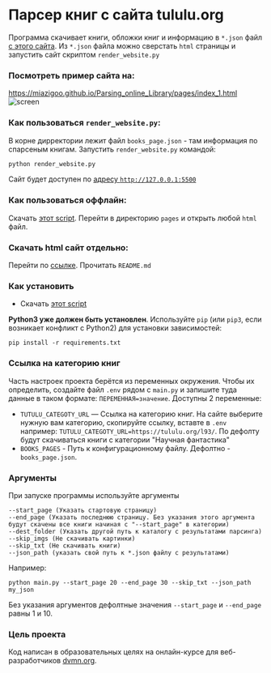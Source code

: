 # Парсер книг с сайта tululu.org

Программа скачивает книги, обложки книг и информацию в `*.json` файл [с этого сайта](https://tululu.org/txt.php).
Из `*.json` файла можно сверстать `html` страницы и запустить сайт скриптом `render_website.py`

### Посмотреть пример сайта на:
https://miazigoo.github.io/Parsing_online_Library/pages/index_1.html
![screen](https://github.com/miazigoo/Parsing_online_Library/assets/55626306/7de72bcd-ac0b-464f-bf08-5ec7b937f584)


### Как пользоваться `render_website.py`:
В корне дирректории лежит файл `books_page.json` - там информация по спарсеным книгам.
Запустить `render_website.py` командой:
```sh
python render_website.py
```
Сайт будет доступен по [адресу `http://127.0.0.1:5500`](http://127.0.0.1:5500)


### Как пользоваться оффлайн:
Скачать [этот script](https://github.com/miazigoo/Parsing_online_Library.git). 
Перейти в директорию `pages` и открыть любой `html` файл.


### Скачать html сайт отдельно:
Перейти по [ссылке](https://github.com/miazigoo/miazigoo.github.io).
Прочитать `README.md`

### Как установить

* Скачать [этот script](https://github.com/miazigoo/Parsing_online_Library.git)

**Python3 уже должен быть установлен**. 
Используйте `pip` (или `pip3`, если возникает конфликт с Python2) для установки зависимостей:
```properties
pip install -r requirements.txt
```

### Ссылка на категорию книг

Часть настроек проекта берётся из переменных окружения. Чтобы их определить, создайте файл `.env` рядом с `main.py` и запишите туда данные в таком формате: `ПЕРЕМЕННАЯ=значение`.
Доступны 2 переменные:
- `TUTULU_CATEGOTY_URL` — Ссылка на категорию книг. На сайте выберите нужную вам категорию, скопируйте ссылку, вставте в `.env` например: `TUTULU_CATEGOTY_URL=https://tululu.org/l93/`. По дефолту будут скачиваться книги с категории "Научная фантастика"
- `BOOKS_PAGES` - Путь к конфигурационному файлу. Дефолтно - `books_page.json`.

### Аргументы

При запуске программы используйте аргументы 
```commandline
--start_page (Указать стартовую страницу)
--end_page (Указать последнюю страницу. Без указания этого аргумента будут скачены все книги начиная с "--start_page" в категории)
--dest_folder (Указать другой путь к каталогу с результатами парсинга)
--skip_imgs (Не скачивать картинки)
--skip_txt (Не скачивать книги)
--json_path (указать свой путь к *.json файлу с результатами)
```
Например:
```commandline
python main.py --start_page 20 --end_page 30 --skip_txt --json_path my_json
```
Без указания аргументов дефолтные значения `--start_page` и `--end_page` равны 1 и 10.


### Цель проекта

Код написан в образовательных целях на онлайн-курсе для веб-разработчиков [dvmn.org](https://dvmn.org/).
